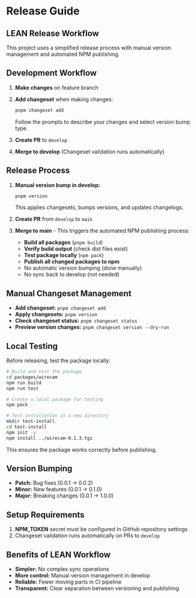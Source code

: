 # Release Guide

## LEAN Release Workflow

This project uses a simplified release process with manual version management and automated NPM publishing.

## Development Workflow

1. **Make changes** on feature branch
2. **Add changeset** when making changes:

   ```bash
   pnpm changeset add
   ```

   Follow the prompts to describe your changes and select version bump type.

3. **Create PR** to `develop`
4. **Merge to develop** (Changeset validation runs automatically)

## Release Process

1. **Manual version bump in develop:**

   ```bash
   pnpm version
   ```

   This applies changesets, bumps versions, and updates changelogs.

2. **Create PR** from `develop` to `main`
3. **Merge to main** - This triggers the automated NPM publishing process:
   - **Build all packages** (`pnpm build`)
   - **Verify build output** (check dist files exist)
   - **Test package locally** (`npm pack`)
   - **Publish all changed packages to npm**
   - No automatic version bumping (done manually)
   - No sync back to develop (not needed)

## Manual Changeset Management

- **Add changeset:** `pnpm changeset add`
- **Apply changesets:** `pnpm version`
- **Check changeset status:** `pnpm changeset status`
- **Preview version changes:** `pnpm changeset version --dry-run`

## Local Testing

Before releasing, test the package locally:

```bash
# Build and test the package
cd packages/wirecam
npm run build
npm run test

# Create a local package for testing
npm pack

# Test installation in a new directory
mkdir test-install
cd test-install
npm init -y
npm install ../wirecam-0.1.3.tgz
```

This ensures the package works correctly before publishing.

## Version Bumping

- **Patch:** Bug fixes (0.0.1 → 0.0.2)
- **Minor:** New features (0.0.1 → 0.1.0)
- **Major:** Breaking changes (0.0.1 → 1.0.0)

## Setup Requirements

1. **NPM_TOKEN** secret must be configured in GitHub repository settings
2. Changeset validation runs automatically on PRs to `develop`

## Benefits of LEAN Workflow

- **Simpler:** No complex sync operations
- **More control:** Manual version management in develop
- **Reliable:** Fewer moving parts in CI pipeline
- **Transparent:** Clear separation between versioning and publishing
